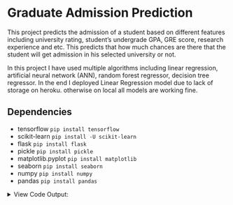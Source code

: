 # Graduate Admission Prediction

This project predicts the admission of a student based on different features including university rating, student’s undergrade GPA,
GRE score, research experience and etc. This predicts that how much chances are there that the student will get admission in his
selected university or not.

In this project I have used multiple algorithms including linear regression, artificial neural network (ANN), random forest regressor,
decision tree regressor. In the end I deployed Linear Regression model due to lack of storage on heroku. otherwise on local all models 
are working fine.

## Dependencies
* tensorflow 	   	```pip install tensorflow```
* scikit-learn     	```pip install -U scikit-learn```
* flask		   	```pip install flask```
* pickle	   	```pip install pickle``` 	
* matplotlib.pyplot	```pip install matplotlib```
* seaborn		```pip install seaborn```
* numpy			```pip install numpy```
* pandas		```pip install pandas```

<details>
<summary>View Code Output: </summary>
<p>Login/Register Page:</p>
<img src="./images/login.png"/>
<img src="./images/register.png"/>
<p>Home Page:</p>
<img src="./images/home.png"/>
<p>Prediction Page:</p>
<img src="./images/predict.png"/>
</details>
